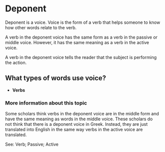 # Deponent

Deponent is a voice. Voice is the form of a verb that helps someone to know how other words relate to the verb. 

A verb in the deponent voice has the same form as a verb in the passive or middle voice. However, it has the same meaning as a verb in the active voice. 

A verb in the deponent voice tells the reader that the subject is performing the action. 

## What types of words use voice?

* **Verbs** 

### More information about this topic

Some scholars think verbs in the deponent voice are in the middle form and have the same meaning as words in the middle voice. These scholars do not think that there is a deponent voice in Greek. Instead, they are just translated into English in the same way verbs in the active voice are translated.

See: Verb; Passive; Active




